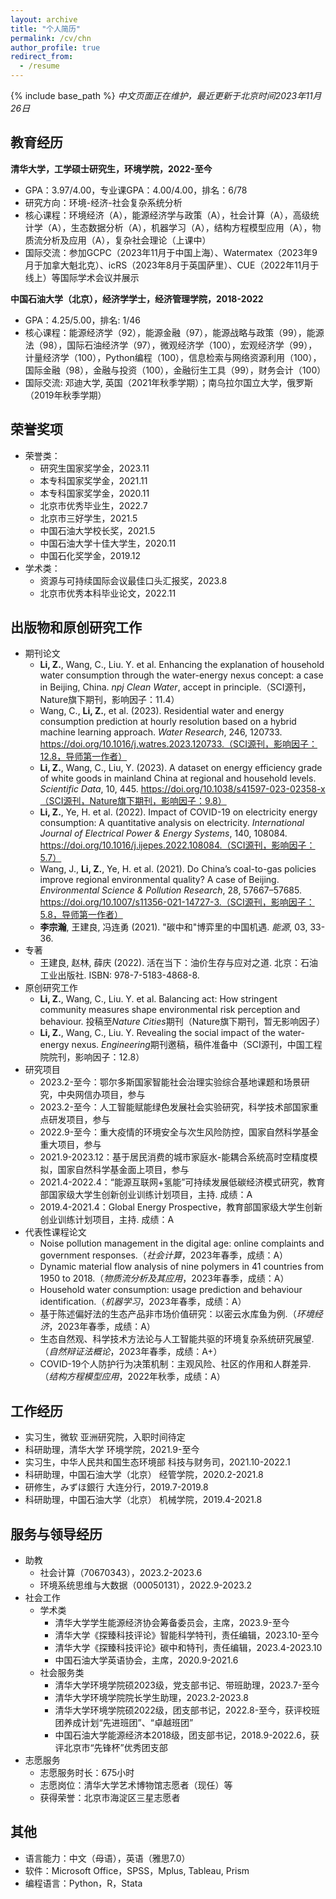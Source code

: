 ```yaml
---
layout: archive
title: "个人简历"
permalink: /cv/chn
author_profile: true
redirect_from:
  - /resume
---
```


{% include base_path %}
*中文页面正在维护，最近更新于北京时间2023年11月26日*

教育经历
------
**清华大学，工学硕士研究生，环境学院，2022-至今**
* GPA：3.97/4.00，专业课GPA：4.00/4.00，排名：6/78
* 研究方向：环境-经济-社会复杂系统分析
* 核心课程：环境经济（A），能源经济学与政策（A），社会计算（A），高级统计学（A），生态数据分析（A），机器学习（A），结构方程模型应用（A），物质流分析及应用（A），复杂社会理论（上课中）
* 国际交流：参加GCPC（2023年11月于中国上海）、Watermatex（2023年9月于加拿大魁北克）、icRS（2023年8月于英国萨里）、CUE（2022年11月于线上）等国际学术会议并展示

**中国石油大学（北京），经济学学士，经济管理学院，2018-2022**
* GPA：4.25/5.00，排名: 1/46
* 核心课程：能源经济学（92），能源金融（97），能源战略与政策（99），能源法（98），国际石油经济学（97），微观经济学（100），宏观经济学（99），计量经济学（100），Python编程（100），信息检索与网络资源利用（100），国际金融（98），金融与投资（100），金融衍生工具（99），财务会计（100）
* 国际交流: 邓迪大学, 英国（2021年秋季学期）；南乌拉尔国立大学，俄罗斯（2019年秋季学期）

荣誉奖项
------
* 荣誉类：
    * 研究生国家奖学金，2023.11
    * 本专科国家奖学金，2021.11
    * 本专科国家奖学金，2020.11
    * 北京市优秀毕业生，2022.7
    * 北京市三好学生，2021.5
    * 中国石油大学校长奖，2021.5
    * 中国石油大学十佳大学生，2020.11
    * 中国石化奖学金，2019.12
* 学术类：
    * 资源与可持续国际会议最佳口头汇报奖，2023.8
    * 北京市优秀本科毕业论文，2022.11

出版物和原创研究工作
------
* 期刊论文
    * **Li, Z.**, Wang, C., Liu. Y. et al. Enhancing the explanation of household water consumption through the water-energy nexus concept: a case in Beijing, China. *npj Clean Water*, accept in principle.（SCI源刊，Nature旗下期刊，影响因子：11.4）
    * Wang, C., **Li, Z.**, et al. (2023). Residential water and energy consumption prediction at hourly resolution based on a hybrid machine learning approach. *Water Research*, 246, 120733. https://doi.org/10.1016/j.watres.2023.120733.（SCI源刊，影响因子：12.8，导师第一作者）
    * **Li, Z.**, Wang, C., Liu, Y. (2023). A dataset on energy efficiency grade of white goods in mainland China at regional and household levels. *Scientific Data*, 10, 445. https://doi.org/10.1038/s41597-023-02358-x（SCI源刊，Nature旗下期刊，影响因子：9.8）
    * **Li, Z.**, Ye, H. et al. (2022). Impact of COVID-19 on electricity energy consumption: A quantitative analysis on electricity. *International Journal of Electrical Power & Energy Systems*, 140, 108084. https://doi.org/10.1016/j.ijepes.2022.108084.（SCI源刊，影响因子：5.7）
    * Wang, J., **Li, Z.**, Ye, H. et al. (2021). Do China’s coal-to-gas policies improve regional environmental quality? A case of Beijing. *Environmental Science & Pollution Research*, 28, 57667–57685. https://doi.org/10.1007/s11356-021-14727-3.（SCI源刊，影响因子：5.8，导师第一作者）
    * **李宗瀚**, 王建良, 冯连勇 (2021). "碳中和"博弈里的中国机遇. *能源*, 03, 33-36.
* 专著
    * 王建良, 赵林, 薛庆 (2022). 活在当下：油价生存与应对之道. 北京：石油工业出版社. ISBN: 978-7-5183-4868-8.
* 原创研究工作
    * **Li, Z.**, Wang, C., Liu. Y. et al. Balancing act: How stringent community measures shape environmental risk perception and behaviour. 投稿至*Nature Cities*期刊（Nature旗下期刊，暂无影响因子）
    * **Li, Z.**, Wang, C., Liu. Y. Revealing the social impact of the water-energy nexus. *Engineering*期刊邀稿，稿件准备中（SCI源刊，中国工程院院刊，影响因子：12.8）
* 研究项目
    * 2023.2-至今：鄂尔多斯国家智能社会治理实验综合基地课题和场景研究，中央网信办项目，参与
    * 2023.2-至今：人工智能赋能绿色发展社会实验研究，科学技术部国家重点研发项目，参与
    * 2022.9-至今：重大疫情的环境安全与次生风险防控，国家自然科学基金重大项目，参与
    * 2021.9-2023.12：基于居民消费的城市家庭水-能耦合系统高时空精度模拟，国家自然科学基金面上项目，参与
    * 2021.4-2022.4：“能源互联网+氢能”可持续发展低碳经济模式研究，教育部国家级大学生创新创业训练计划项目，主持. 成绩：A
    * 2019.4-2021.4：Global Energy Prospective，教育部国家级大学生创新创业训练计划项目，主持. 成绩：A
* 代表性课程论文
  * Noise pollution management in the digital age: online complaints and government responses.（*社会计算*，2023年春季，成绩：A）
  * Dynamic material flow analysis of nine polymers in 41 countries from 1950 to 2018.（*物质流分析及其应用*，2023年春季，成绩：A）
  * Household water consumption: usage prediction and behaviour identification.（*机器学习*，2023年春季，成绩：A）
  * 基于陈述偏好法的生态产品非市场价值研究：以密云水库鱼为例.（*环境经济*，2023年春季，成绩：A）
  * 生态自然观、科学技术方法论与人工智能共驱的环境复杂系统研究展望.（*自然辩证法概论*，2023年春季，成绩：A+）
  * COVID-19个人防护行为决策机制：主观风险、社区的作用和人群差异.（*结构方程模型应用*，2022年秋季，成绩：A）

工作经历
------
* 实习生，微软 亚洲研究院，入职时间待定
* 科研助理，清华大学 环境学院，2021.9-至今
* 实习生，中华人民共和国生态环境部 科技与财务司，2021.10-2022.1
* 科研助理，中国石油大学（北京） 经管学院，2020.2-2021.8
* 研修生，みずほ銀行 大连分行，2019.7-2019.8
* 科研助理，中国石油大学（北京） 机械学院，2019.4-2021.8

服务与领导经历
------
* 助教
  * 社会计算（70670343），2023.2-2023.6
  * 环境系统思维与大数据（00050131），2022.9-2023.2
* 社会工作
  * 学术类
    * 清华大学学生能源经济协会筹备委员会，主席，2023.9-至今
    * 清华大学《探臻科技评论》智能科学特刊，责任编辑，2023.10-至今
    * 清华大学《探臻科技评论》碳中和特刊，责任编辑，2023.4-2023.10
    * 中国石油大学英语协会，主席，2020.9-2021.6
  * 社会服务类
    * 清华大学环境学院硕2023级，党支部书记、带班助理，2023.7-至今
    * 清华大学环境学院院长学生助理，2023.2-2023.8
    * 清华大学环境学院硕2022级，团支部书记，2022.8-至今，获评校班团养成计划“先进班团”、“卓越班团”
    * 中国石油大学能源经济本2018级，团支部书记，2018.9-2022.6，获评北京市“先锋杯”优秀团支部
* 志愿服务
  * 志愿服务时长：675小时
  * 志愿岗位：清华大学艺术博物馆志愿者（现任）等
  * 获得荣誉：北京市海淀区三星志愿者
  
其他
------
* 语言能力：中文（母语），英语（雅思7.0）
* 软件：Microsoft Office，SPSS，Mplus, Tableau, Prism
* 编程语言：Python，R，Stata
